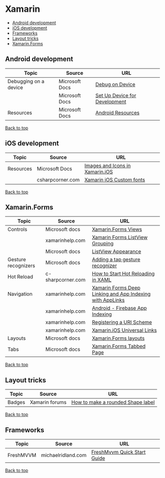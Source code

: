 # Xamarin

[top]: #contents

- [Android development](#android-development)
- [iOS development](#ios-development)
- [Frameworks](#frameworks)
- [Layout tricks](#layout-tricks)
- [Xamarin.Forms](#xamarin.forms)

## Android development

| Topic | Source | URL |
| --- | --- | --- |
| Debugging on a device | Microsoft Docs | [Debug on Device](https://docs.microsoft.com/en-us/xamarin/android/deploy-test/debugging/debug-on-device?tabs=windows) | 
| | Microsoft Docs | [Set Up Device for Development](https://docs.microsoft.com/en-us/xamarin/android/get-started/installation/set-up-device-for-development) |
| Resources | Microsoft Docs | [Android Resources](https://docs.microsoft.com/en-us/xamarin/android/app-fundamentals/resources-in-android) |

[Back to top][top]

## iOS development

| Topic | Source | URL |
| --- | --- | --- |
| Resources | Microsoft Docs | [Images and Icons in Xamarin.iOS](https://docs.microsoft.com/en-us/xamarin/ios/app-fundamentals/images-icons) |
| | csharpcorner.com | [Xamarin iOS Custom fonts](https://www.c-sharpcorner.com/blogs/xamarin-ios-custom-fonts) |

[Back to top][top]


## Xamarin.Forms

| Topic | Source | URL |
| --- | --- | --- |
| Controls | Microsoft docs | [Xamarin.Forms Views](https://docs.microsoft.com/en-us/xamarin/xamarin-forms/user-interface/controls/views) |
| | xamarinhelp.com | [Xamarin Forms ListView Grouping](https://xamarinhelp.com/xamarin-forms-listview-grouping/) |
| | Microsoft docs | [ListView Appearance](https://docs.microsoft.com/en-us/xamarin/xamarin-forms/user-interface/listview/customizing-list-appearance) |
| Gesture recognizers | Microsoft docs | [Adding a tap gesture recognizer](https://docs.microsoft.com/en-us/xamarin/xamarin-forms/app-fundamentals/gestures/tap) |
| Hot Reload | c-sharpcorner.com | [How to Start Hot Reloading in XAML](https://www.c-sharpcorner.com/article/how-to-start-the-hot-reloading-in-xaml/) |
| Navigation | xamarinhelp.com | [Xamarin Forms Deep Linking and App Indexing with AppLinks](https://xamarinhelp.com/xamarin-forms-applinks) |
| | xamarinhelp.com | [Android - Firebase App Indexing](https://xamarinhelp.com/firebase-app-indexing/) |
| | xamarinhelp.com | [Registering a URI Scheme](https://xamarinhelp.com/uri-scheme/) |
| | xamarinhelp.com | [Xamarin.iOS Universal Links](https://xamarinhelp.com/ios-universal-links/) |
| Layouts | Microsoft docs | [Xamarin.Forms layouts](https://docs.microsoft.com/en-us/xamarin/xamarin-forms/user-interface/controls/layouts) |
| Tabs | Microsoft docs | [Xamarin.Forms Tabbed Page](https://docs.microsoft.com/en-us/xamarin/xamarin-forms/app-fundamentals/navigation/tabbed-page) |

[Back to top][top]

## Layout tricks

| Topic | Source | URL |
| --- | --- | --- |
| Badges | Xamarin forums | [How to make a rounded Shape label](https://forums.xamarin.com/discussion/108728/how-to-make-rounded-shape-label-in-cross-platform-with-xamarin-form-uwp-app) |

[Back to top][top]

## Frameworks

| Topic | Source | URL |
| --- | --- | --- |
| FreshMVVM | michaelridland.com | [FreshMvvm Quick Start Guide](https://michaelridland.com/xamarin/freshmvvm-quick-start-guide/) |

[Back to top][top]